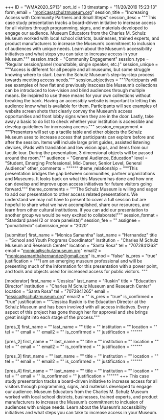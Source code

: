 +++
ID = "WMA2020_SP13"
sort_id = 13
timestamp = "11/20/2019 15:23:13"
form_email = "monica@schulzmuseum.org"
session_title = "Increasing Access with Community Partners and Small Steps"
session_desc = """This case study presentation tracks a board-driven initiative to increase access for all visitors through programming, signs, and materials developed to engage our audience. Museum Educators from the Charles M. Schulz Museum worked with local school districts, businesses, trained experts, and product manufacturers to increase the Museum’s commitment to inclusion of audiences with unique needs. Learn about the Museum’s accessibility initiatives and what steps you can take to increase access in your Museum."""
session_track = "Community Engagement"
session_type = "Regular session/panel (roundtable, single speaker, etc.)"
session_unique = """Access is different for all people and all museums, but some struggle knowing where to start. Learn the Schulz Museum’s step-by-step process towards meeting access needs."""
session_objectives = """Participants will see examples of how flat and previously inaccessible Museum’s collections can be introduced to low-vision and blind audiences through multiple means. Be inspired to use these means for your own collections without breaking the bank.
Having an accessibly website is important to letting this audience know what is available for them. Participants will see examples of website screen shots that clearly convey the Museum’s access opportunities and front lobby signs when they are in the door.
Lastly, take away a basic to do list to check whether your institution is accessible and develop guidelines for increasing access."""
session_engagement = """Presenters will set up a tactile table and other objects the Schulz Museum uses to increase access that participants can explore before and after the session. Items will include large print guides, assisted listening devices, iPads with translation and low vision apps, and items from our tactile tour.
During the presentation, 3 dimensional objects will be passed around the room."""
audience = "General Audience, Education"
level = "Student, Emerging Professional, Mid-Career, Senior Level, General Audience"
other_comments = """"""
theme_relationship = """This presentation bridges the gap between communities, partner organizations and Museums. It looks back on what this Museum has done and how one can develop and improve upon access initiatives for future visitors going forward."""
theme_comments = """The Schulz Museum is willing and eager to add our presentation to other access related presentations. We understand we may not have to present to cover a full session but are hopeful to share what we have accomplished, share our resources, and learn from other cultural institutions. If you can add our presentation to another group we would be very excited to collaborate!"""
session_format = "Standard panel (2 or more panelists)"
session_fee = ""
assignee = "pomaitoledo"
submission_year = "2020"

[submitter]
first_name = "Monica Samantha"
last_name = "Hernandez"
title = "School and Youth Programs Coordinator"
institution = "Charles M Schulz Museum and Research Center"
location = "Santa Rosa"
tel = "7072841263"
email = "monica@schulzmuseum.org"
email2 = "monicasamanthahernandez@gmail.com"
is_mod = "false"
is_pres = "true"
justification = """I am an emerging museum professional and will be presenting much of the information for this presentation with a power point, and tools and objects used for increased access for public visitors. """

[moderator]
first_name = "Jessica"
last_name = "Ruskin"
title = "Education Director"
institution = "Charles M Schulz Museum and Research Center"
location = "Santa Rosa"
tel = "7072841265"
email = "jessica@schulzmuseum.org"
email2 = ""
is_pres = "true"
is_confirmed = "true"
justification = """Jessica Ruskin is the Education Director at the Schulz Museum and has been involved with all access initiatives. Every aspect of this project has gone though her for approval and she brings great insight into each stage of the process."""

[pres_1]
first_name = ""
last_name = ""
title = ""
institution = ""
location = ""
tel = ""
email = ""
email2 = ""
is_confirmed = ""
justification = """"""

[pres_2]
first_name = ""
last_name = ""
title = ""
institution = ""
location = ""
tel = ""
email = ""
email2 = ""
is_confirmed = ""
justification = """"""

[pres_3]
first_name = ""
last_name = ""
title = ""
institution = ""
location = ""
tel = ""
email = ""
email2 = ""
is_confirmed = ""
justification = """"""

[pres_4]
first_name = ""
last_name = ""
title = ""
institution = ""
location = ""
tel = ""
email = ""
is_confirmed = ""
justification = """"""
+++
This case study presentation tracks a board-driven initiative to increase access for all visitors through programming, signs, and materials developed to engage our audience. Museum Educators from the Charles M. Schulz Museum worked with local school districts, businesses, trained experts, and product manufacturers to increase the Museum’s commitment to inclusion of audiences with unique needs. Learn about the Museum’s accessibility initiatives and what steps you can take to increase access in your Museum.